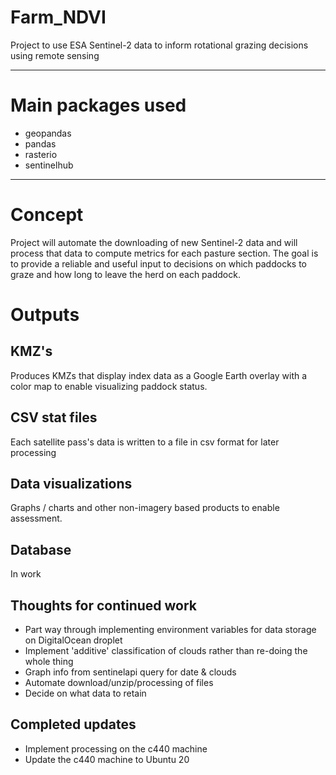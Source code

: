 # Farm_NDVI
Project to use ESA Sentinel-2 data to inform rotational grazing decisions using remote sensing

---
# Main packages used
- geopandas
- pandas
- rasterio
- sentinelhub
---
# Concept
Project will automate the downloading of new Sentinel-2 data and will process that data to compute metrics for each pasture section. The goal is to provide a reliable and useful input to decisions on which paddocks to graze and how long to leave the herd on each paddock. 

# Outputs
## KMZ's
Produces KMZs that display index data as a Google Earth overlay with a color map to enable visualizing paddock status.

## CSV stat files
Each satellite pass's data is written to a file in csv format for later processing

## Data visualizations
Graphs / charts and other non-imagery based products to enable assessment.

## Database
In work

## Thoughts for continued work
- Part way through implementing environment variables for data storage on DigitalOcean droplet
- Implement 'additive' classification of clouds rather than re-doing the whole thing
- Graph info from sentinelapi query for date & clouds
- Automate download/unzip/processing of files
- Decide on what data to retain

## Completed updates
- Implement processing on the c440 machine
- Update the c440 machine to Ubuntu 20

